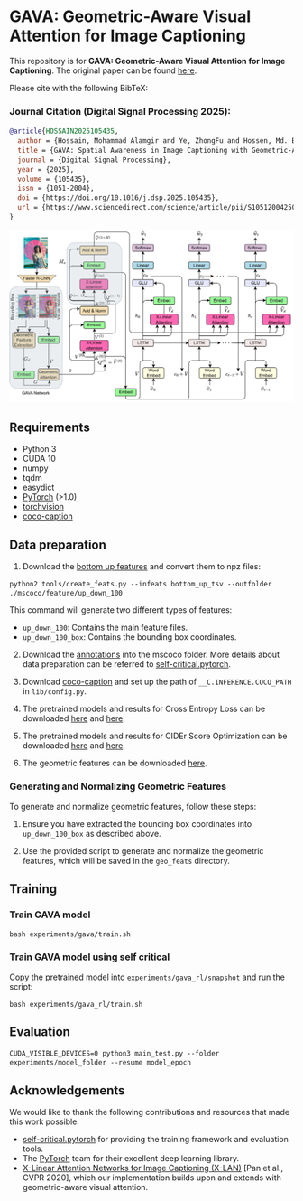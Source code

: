 
# GAVA: Geometric-Aware Visual Attention for Image Captioning

This repository is for **GAVA: Geometric-Aware Visual Attention for Image Captioning**. The original paper can be found [here](https://www.sciencedirect.com/science/article/pii/S1051200425004579?via%3Dihub).

Please cite with the following BibTeX:

### Journal Citation (Digital Signal Processing 2025):
```bibtex
@article{HOSSAIN2025105435,
  author = {Hossain, Mohammad Alamgir and Ye, ZhongFu and Hossen, Md. Bipul and Rahman, Md. Atiqur and Islam, Md. Shohidul and Abdullah, Md. Ibrahim},
  title = {GAVA: Spatial Awareness in Image Captioning with Geometric-Aware Visual Attention},
  journal = {Digital Signal Processing},
  year = {2025},
  volume = {105435},
  issn = {1051-2004},
  doi = {https://doi.org/10.1016/j.dsp.2025.105435},
  url = {https://www.sciencedirect.com/science/article/pii/S1051200425004579}
}
```

<p align="center">
  <img src="images/framework.jpg" width="800"/>
</p>

## Requirements
* Python 3
* CUDA 10
* numpy
* tqdm
* easydict
* [PyTorch](http://pytorch.org/) (>1.0)
* [torchvision](http://pytorch.org/)
* [coco-caption](https://github.com/ruotianluo/coco-caption)

## Data preparation
1. Download the [bottom up features](https://github.com/peteanderson80/bottom-up-attention) and convert them to npz files:
```
python2 tools/create_feats.py --infeats bottom_up_tsv --outfolder ./mscoco/feature/up_down_100
```

This command will generate two different types of features:
- `up_down_100`: Contains the main feature files.
- `up_down_100_box`: Contains the bounding box coordinates.

2. Download the [annotations](https://drive.google.com/open?id=1i5YJRSZtpov0nOtRyfM0OS1n0tPCGiCS) into the mscoco folder. More details about data preparation can be referred to [self-critical.pytorch](https://github.com/ruotianluo/self-critical.pytorch).

3. Download [coco-caption](https://github.com/ruotianluo/coco-caption) and set up the path of `__C.INFERENCE.COCO_PATH` in `lib/config.py`.

4. The pretrained models and results for Cross Entropy Loss can be downloaded [here](https://drive.google.com/file/d/1_5FttnUADK49ZW1fUEdZn-kitgLgytkS/view?usp=drive_link) and [here](https://drive.google.com/file/d/1q0qSYpHfPvx-OhZPNXnp7Ko6b0eEOstc/view?usp=drive_link).

5. The pretrained models and results for CIDEr Score Optimization can be downloaded [here](https://drive.google.com/file/d/1akyfuiCclsU12nnZEWJpBronykBQd5ZN/view?usp=drive_link) and [here](https://drive.google.com/file/d/1RkU9i8Ow70ps-103OSj6O24_4ZV3wgv6/view?usp=drive_link).

6. The geometric features can be downloaded [here](https://drive.google.com/file/d/1eqmeavgomteESeR43tpW8awIl0qOcDiA/view?usp=drive_link).

### Generating and Normalizing Geometric Features
To generate and normalize geometric features, follow these steps:

1. Ensure you have extracted the bounding box coordinates into `up_down_100_box` as described above.

2. Use the provided script to generate and normalize the geometric features, which will be saved in the `geo_feats` directory.

## Training
### Train GAVA model
```
bash experiments/gava/train.sh
```

### Train GAVA model using self critical
Copy the pretrained model into `experiments/gava_rl/snapshot` and run the script:
```
bash experiments/gava_rl/train.sh
```

## Evaluation
```
CUDA_VISIBLE_DEVICES=0 python3 main_test.py --folder experiments/model_folder --resume model_epoch
```

## Acknowledgements
We would like to thank the following contributions and resources that made this work possible:

- [self-critical.pytorch](https://github.com/ruotianluo/self-critical.pytorch) for providing the training framework and evaluation tools.  
- The [PyTorch](http://pytorch.org/) team for their excellent deep learning library.  
- [X-Linear Attention Networks for Image Captioning (X-LAN)](https://github.com/JDAI-CV/image-captioning) [Pan et al., CVPR 2020], which our implementation builds upon and extends with geometric-aware visual attention.


